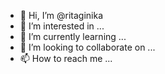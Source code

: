 - 👋 Hi, I’m @ritaginika
- 👀 I’m interested in ...
- 🌱 I’m currently learning ...
- 💞️ I’m looking to collaborate on ...
- 📫 How to reach me ...

<!---
ritaginika/ritaginika is a ✨ special ✨ repository because its `README.md` (this file) appears on your GitHub profile.
You can click the Preview link to take a look at your changes.
--->
